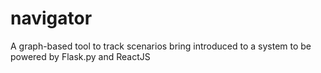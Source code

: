 # navigator
A graph-based tool to track scenarios bring introduced to a system to be powered by Flask.py and ReactJS

